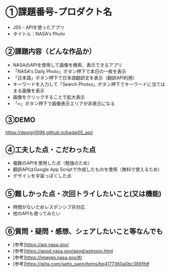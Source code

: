 # ①課題番号-プロダクト名	
- JS5 - APIを使ったアプリ
- タイトル：NASA's Photo

## ②課題内容（どんな作品か）
- NASAのAPIを使用して画像を検索、表示できるアプリ
- 「NASA's Daily Photo」ボタン押下で本日の一枚を表示
- 「日本語」ボタン押下で日本語翻訳文を表示（翻訳API利用）
- キーワードを入力して「Search Photos」ボタン押下でキーワードに当てはまる画像を表示
- 画像をクリックすることで拡大表示
- 「×」ボタン押下で画像表示エリアが非表示になる

## ③DEMO
https://design1096.github.io/kadai05_api/

## ④工夫した点・こだわった点
- 複数のAPIを使用した点（勉強のため）
- 翻訳APIはGoogle App Scriptで作成したものを使用（無料で使えるため）
- デザインを宇宙っぽくした点

## ⑤難しかった点・次回トライしたいこと(又は機能)
- 時間がないためレスポンシブ非対応
- 他のAPIも使ってみたい

## ⑥質問・疑問・感想、シェアしたいこと等なんでも
- [参考]https://api.nasa.gov/
- [参考]https://apod.nasa.gov/apod/astropix.html
- [参考]https://images.nasa.gov/#/
- [参考]https://qiita.com/satto_sann/items/be4177360a0bc3691fdf
